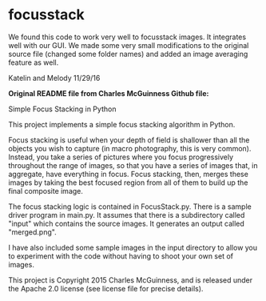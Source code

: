 # focusstack

We found this code to work very well to focusstack images. It integrates well with our GUI. We made some very small modifications to the original source file (changed some folder names) and added an image averaging feature as well.

Katelin and Melody
11/29/16

**Original README file from Charles McGuinness Github file:**

Simple Focus Stacking in Python

This project implements a simple focus stacking algorithm in Python.

Focus stacking is useful when your depth of field is shallower than
all the objects you wish to capture (in macro photography, this is
very common).  Instead, you take a series of pictures where you focus
progressively throughout the range of images, so that you have a series
of images that, in aggregate, have everything in focus.  Focus stacking,
then, merges these images by taking the best focused region from all
of them to build up the final composite image.

The focus stacking logic is contained in FocusStack.py.  There is a
sample driver program in main.py.  It assumes that there is a subdirectory 
called "input" which contains the source images.  It generates an output 
called "merged.png".

I have also included some sample images in the input directory to allow
you to experiment with the code without having to shoot your own set of images.


This project is Copyright 2015 Charles McGuinness, and is released under the
Apache 2.0 license (see license file for precise details). 